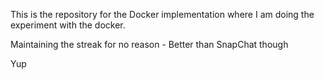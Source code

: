 This is the repository for the Docker implementation where I am doing the experiment with the docker.

Maintaining the streak for no reason - Better than SnapChat though

Yup
